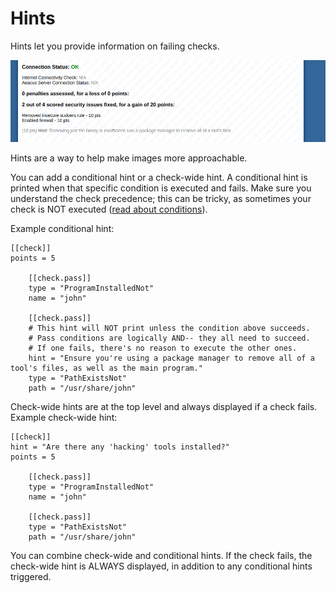 # Hints

Hints let you provide information on failing checks.

![Hint Example](../misc/gh/hint.png)

Hints are a way to help make images more approachable.

You can add a conditional hint or a check-wide hint. A conditional hint is printed when that specific condition is executed and fails. Make sure you understand the check precedence; this can be tricky, as sometimes your check is NOT executed ([read about conditions](conditions.md)).

Example conditional hint:
```
[[check]]
points = 5

	[[check.pass]]
	type = "ProgramInstalledNot"
	name = "john"

	[[check.pass]]
	# This hint will NOT print unless the condition above succeeds.
	# Pass conditions are logically AND-- they all need to succeed.
	# If one fails, there's no reason to execute the other ones.
	hint = "Ensure you're using a package manager to remove all of a tool's files, as well as the main program."
	type = "PathExistsNot"
	path = "/usr/share/john"
```

Check-wide hints are at the top level and always displayed if a check fails. Example check-wide hint:

```
[[check]]
hint = "Are there any 'hacking' tools installed?"
points = 5

	[[check.pass]]
	type = "ProgramInstalledNot"
	name = "john"

	[[check.pass]]
	type = "PathExistsNot"
	path = "/usr/share/john"
```
	
You can combine check-wide and conditional hints. If the check fails, the check-wide hint is ALWAYS displayed, in addition to any conditional hints triggered.
